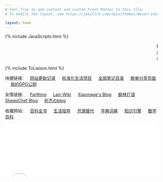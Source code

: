 ```yaml
---
# Feel free to add content and custom Front Matter to this file.
# To modify the layout, see https://jekyllrb.com/docs/themes/#overriding-theme-defaults

layout: home
---
```


{% include JavaScripts.html %}

<!-- <audio src="/include/BGM/Index_BGM.mp3" autoplay></audio> -->

<marquee>等待着谁能够将我的心房轻轻叩击, 即使是你也仅仅驻足了片刻便离去.</marquee>
<marquee>出于安全考量, Liaison(联络站)停止服务啦. 暂时请依赖邮件通信吧.</marquee>
<marquee>本站地址已经变更为www.nixyuki.com, 请读者留意.</marquee>  

<!-- {% include SearchEngine.html %} -->
{% include ToLiaison.html %}

快捷链接: &emsp; [网站更新记录](https://github.com/YukiNix/YukiNix.Page/commits/main "跳转到网站更新记录") &emsp; [标准化生活项目](/posts/2022/02/02/StandardLife.html "标准化生活项目入口") &emsp; [全部笔记目录](/posts/2022/01/24/Notes.html "笔记目录入口") &emsp; [歌单分享页面](/posts/2021/12/22/MusicShare.html "歌单页面") &emsp; [我的GPG公钥](/include/YukiNix_GPGPub.asc)  

友情链接: &emsp; [Farthing](https://farthing.xyz/) &emsp; [Lain Wiki](https://lain.wiki/) &emsp; [Xiaomage's Blog](https://blog.xmgspace.me/) &emsp; [枫林灯语](https://blog.mfwt.top) &emsp; [SheepChef Blog](https://shef.cc) &emsp; [祈杰のblog](https://qijieya.cn)  

收藏网站: &emsp; [百科全书](https://www.wikipedia.org/ "跳转到维基百科") &emsp; [生活指导](https://www.wikihow.com/ "跳转到wikiHow")  &emsp; [开源替代](https://alternativeto.net/ "跳转到AlternativeTo") &emsp; [字典词典](https://www.wiktionary.org/ "跳转到维基词典") &emsp; [知识引擎](https://www.wolframalpha.com/ "跳转到WolframAlpha") &emsp; [数学百科](http://encyclopediaofmath.org "跳转到数学百科")  

<iframe src="/posts/2021/12/17/TwiTalks.html#TTalks-top" scrolling="auto" width="100%" height="175" frameborder="0" scrolling="yes"></iframe>  
